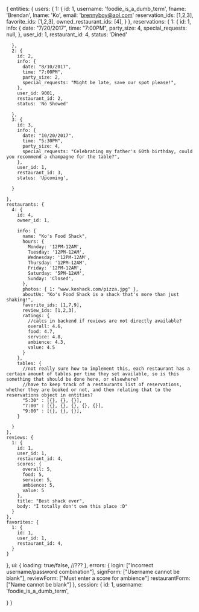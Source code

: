 {
  entities: {
    users: {
      1: {
        id: 1,
        username: 'foodie_is_a_dumb_term',
        fname: 'Brendan',
        lname: 'Ko',
        email: 'brennyboy@aol.com'
        reservation_ids: [1,2,3],
        favorite_ids: [1,2,3],
        owned_restaurant_ids: [4],
      }
    },
    reservations: {
      1: {
        id: 1,
        info: {
          date: "7/20/2017",
          time: "7:00PM",
          party_size: 4,
          special_requests: null,
        },
        user_id: 1,
        restaurant_id: 4,
        status: 'Dined'

      },
      2: {
        id: 2,
        info: {
          date: "8/10/2017",
          time: "7:00PM",
          party_size: 2,
          special_requests: "Might be late, save our spot please!",
        },
        user_id: 9001,
        restaurant_id: 2,
        status: 'No Showed'

      },
      3: {
        id: 3,
        info: {
          date: "10/20/2017",
          time: "5:30PM",
          party_size: 4,
          special_requests: "Celebrating my father's 60th birthday, could you recommend a champagne for the table?",
        },
        user_id: 1,
        restaurant_id: 3,
        status: 'Upcoming',

      }

    },
    restaurants: {
      4: {
        id: 4,
        owner_id: 1,

        info: {
          name: "Ko's Food Shack",
          hours: {
            Monday: '12PM-12AM',
            Tuesday: '12PM-12AM',
            Wednesday: '12PM-12AM',
            Thursday: '12PM-12AM',
            Friday: '12PM-12AM',
            Saturday: '5PM-12AM',
            Sunday: 'Closed',
          },
          photos: { 1: "www.koshack.com/pizza.jpg" },
          aboutUs: "Ko's Food Shack is a shack that's more than just shaking!",
          favorite_ids: [1,7,9],
          review_ids: [1,2,3],
          ratings: {
            //calcs in backend if reviews are not directly available?
            overall: 4.6,
            food: 4.7,
            service: 4.8,
            ambience: 4.3,
            value: 4.5
          }
        },
        tables: {
          //not really sure how to implement this, each restaurant has a certain amount of tables per time they set available, so is this something that should be done here, or elsewhere?
          //have to keep track of a restaurants list of reservations, whether they are booked or not, and then relating that to the reservations object in entities?
          "5:30" : [{}, {}, {}],
          "7:00" : [{}, {}, {}, {}, {}],
          "9:00" : [{}, {}, {}],
        }

      }
    },
    reviews: {
      1: {
        id: 1,
        user_id: 1,
        restaurant_id: 4,
        scores: {
          overall: 5,
          food: 5,
          service: 5,
          ambience: 5,
          value: 5
        },
        title: "Best shack ever",
        body: "I totally don't own this place :D"
      }
    },
    favorites: {
      1: {
        id: 1,
        user_id: 1,
        restaurant_id: 4,
      }
    }

  },
  ui: {
    loading: true/false,
    //???
  },
  errors: {
    login: ["Incorrect username/password combination"],
    signForm: ["Username cannot be blank"],
    reviewForm: ["Must enter a score for ambience"]
    restaurantForm: ["Name cannot be blank"]
  },
  session: {
    id: 1,
    username: 'foodie_is_a_dumb_term',

  }
}
